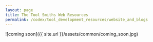 ```yaml
---
layout: page
title: The Tool Smiths Web Resources
permalink: /codex/tool_development_resources/website_and_blogs
---
```



![coming soon]({{ site.url }}/assets/common/coming_soon.jpg)